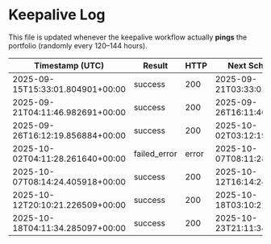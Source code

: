 # Keepalive Log

This file is updated whenever the keepalive workflow actually **pings** the portfolio (randomly every 120–144 hours).

| Timestamp (UTC) | Result | HTTP | Next Scheduled (UTC) | URL |
|---|---|---|---|---|
| 2025-09-15T15:33:01.804901+00:00 | success | 200 | 2025-09-21T03:33:01.804901+00:00 | https://dip.free.nf/ |
| 2025-09-21T04:11:46.982691+00:00 | success | 200 | 2025-09-26T16:11:46.982691+00:00 | https://dip.free.nf/ |
| 2025-09-26T16:12:19.856884+00:00 | success | 200 | 2025-10-02T03:12:19.856884+00:00 | https://dip.free.nf/ |
| 2025-10-02T04:11:28.261640+00:00 | failed_error | error | 2025-10-07T08:11:28.261640+00:00 | https://dip.free.nf/ |
| 2025-10-07T08:14:24.405918+00:00 | success | 200 | 2025-10-12T16:14:24.405918+00:00 | https://dip.free.nf/ |
| 2025-10-12T20:10:21.226509+00:00 | success | 200 | 2025-10-18T03:10:21.226509+00:00 | https://dip.free.nf/ |
| 2025-10-18T04:11:34.285097+00:00 | success | 200 | 2025-10-23T21:11:34.285097+00:00 | https://dip.free.nf/ |
